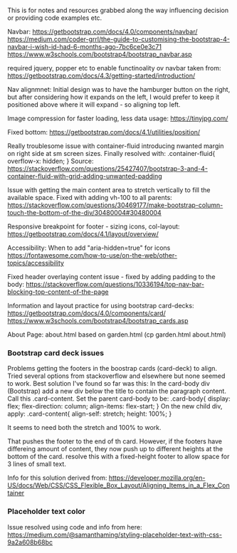 This is for notes and resources grabbed along the way influencing decision or providing code examples etc.

Navbar:
https://getbootstrap.com/docs/4.0/components/navbar/
https://medium.com/coder-grrl/the-guide-to-customising-the-bootstrap-4-navbar-i-wish-id-had-6-months-ago-7bc6ce0e3c71
https://www.w3schools.com/bootstrap4/bootstrap_navbar.asp

required jquery, popper etc to enable functinoality ov navbar taken from:
https://getbootstrap.com/docs/4.3/getting-started/introduction/

Nav alignmnet:
Initial design was to have the hamburger button on the right, but after considering how it expands on the left, I would prefer to keep it positioned above where it will expand - so aligning top left.

Image compression for faster loading, less data usage:
https://tinyjpg.com/

Fixed bottom:
https://getbootstrap.com/docs/4.1/utilities/position/

Really troublesome issue with container-fluid introducing nwanted margin on right side at sm screen sizes. Finally resolved with:
.container-fluid{
    overflow-x: hidden;
}
Source:
https://stackoverflow.com/questions/25427407/bootstrap-3-and-4-container-fluid-with-grid-adding-unwanted-padding

Issue with getting the main content area to stretch vertically to fill the available space. Fixed with adding vh-100 to all parents:
https://stackoverflow.com/questions/30469177/make-bootstrap-column-touch-the-bottom-of-the-div/30480004#30480004

Responsive breakpoint for footer - sizing icons, col-layout:
https://getbootstrap.com/docs/4.1/layout/overview/

Accessibility: When to add "aria-hidden=true" for icons
https://fontawesome.com/how-to-use/on-the-web/other-topics/accessibility

Fixed header overlaying content issue - fixed by adding padding to the body:
https://stackoverflow.com/questions/10336194/top-nav-bar-blocking-top-content-of-the-page

Information and layout practice for using bootstrap card-decks:
https://getbootstrap.com/docs/4.0/components/card/
https://www.w3schools.com/bootstrap4/bootstrap_cards.asp

About Page:
about.html based on garden.html (cp garden.html about.html)


### Bootstrap card deck issues

Problems getting the footers in the boostrap cards (card-deck) to align. Tried several options from stackoverflow and elsewhere but none seemed to work. Best solution I've found so far was this:
In the card-body div (Bootstrap) add a new div below the title to contain the paragraph content. Call this .card-content. Set the parent card-body to be:
.card-body{
    display: flex;
    flex-direction: column;
    align-items: flex-start;
}
On the new child div, apply: 
.card-content{
  align-self: stretch;
  height: 100%;
}

It seems to need both the stretch and 100% to work. 

That pushes the footer to the end of th card. However, if the footers have differeing amount of content, they now push up to different heights at the bottom of the card. resolve this with a fixed-height footer to allow space for 3 lines of small text.

Info for this solution derived from: https://developer.mozilla.org/en-US/docs/Web/CSS/CSS_Flexible_Box_Layout/Aligning_Items_in_a_Flex_Container

### Placeholder text color
Issue resolved using code and info from here: https://medium.com/@samanthaming/styling-placeholder-text-with-css-9a2a608b68bc

